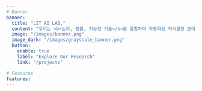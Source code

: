 ```yaml
---
# Banner
banner:
  title: "LIT AI LAB,"
  content: "우리는 <b>논리, 법률, 지능형 기술</b>을 통합하여 자동화된 의사결정 분야의 연구 개발에 중점을 두고 있습니다. LLM, RAG 시스템, 멀티 에이전트 시스템, 그래프 데이터베이스와 같은 첨단 기술을 활용하여 디지털 포렌식, 사이버 범죄 수사, 리걸테크 분야를 전문으로 합니다.<br /><br />우리의 연구에 대해 자세히 알아보시려면 프로젝트를 살펴보세요."
  image: "/images/banner.png"
  image_dark: "/images/grayscale_banner.png"
  button:
    enable: true
    label: "Explore Our Research"
    link: "/projects"

# Features
features:
---
```

